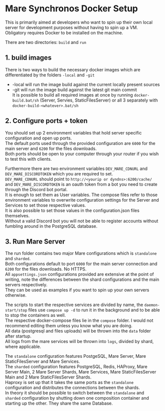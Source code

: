 # Mare Synchronos Docker Setup
This is primarily aimed at developers who want to spin up their own local server for development purposes without having to spin up a VM.
Obligatory requires Docker to be installed on the machine.

There are two directories: `build` and `run`

## 1. build images
There is two ways to build the necessary docker images which are differentiated by the folders `-local` and `-git`  
- -local will run the image build against the current locally present sources  
- -git will run the image build against the latest git main commit  
It is possible to build all required images at once by running `docker-build.bat/sh` (Server, Servies, StaticFilesServer) or all 3 separately with `docker-build-<whatever>.bat/sh`

## 2. Configure ports + token
You should set up 2 environment variables that hold server specific configuration and open up ports.  
The default ports used through the provided configuration are `6000` for the main server and `6200` for the files downloads.  
Both ports should be open to your computer through your router if you wish to test this with clients.

Furthermore there are two environment variables `DEV_MARE_CDNURL` and `DEV_MARE_DISCORDTOKEN` which you are required to set.  
`DEV_MARE_CDNURL` should point to `http://<yourip or dyndns>:6200/cache/` and `DEV_MARE_DISCORDTOKEN` is an oauth token from a bot you need to create through the Discord bot portal.  
It is enough to set them as User variables. The compose files refer to those environment variables to overwrite configuration settings for the Server and Services to set those respective values.  
It is also possible to set those values in the configuration.json files themselves.  
Without a valid Discord bot you will not be able to register accounts without fumbling around in the PostgreSQL database.

## 3. Run Mare Server
The run folder contains two major Mare configurations which is `standalone` and `sharded`.  
Both configurations default to port `6000` for the main server connection and `6200` for the files downloads. No HTTPS.  
All `appsettings.json` configurations provided are extensive at the point of writing, note the differences between the shard configurations and the main servers respectively.  
They can be used as examples if you want to spin up your own servers otherwise.

The scripts to start the respective services are divided by name, the `daemon-start/stop` files use `compose up -d` to run it in the background and to be able to stop the containers as well.  
The respective docker-compose files lie in the `compose` folder. I would not recommend editing them unless you know what you are doing.  
All data (postgresql and files uploads) will be thrown into the `data` folder after startup.  
All logs from the mare services will be thrown into `logs`, divided by shard, where applicable.

The `standalone` configuration features PostgeSQL, Mare Server, Mare StaticFilesServer and Mare Services.  
The `sharded` configuration features PostgreSQL, Redis, HAProxy, Mare Server Main, 2 Mare Server Shards, Mare Services, Mare StaticFilesServer Main and 2 Mare StaticFilesServer Shards.  
Haproxy is set up that it takes the same ports as the `standalone` configuration and distributes the connections between the shards.  
In theory it should be possible to switch between the `standalone` and `sharded` configuration by shutting down one composition container and starting up the other. They share the same Database.